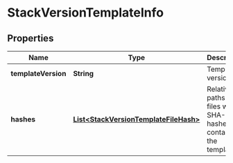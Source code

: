 # StackVersionTemplateInfo

## Properties
Name | Type | Description | Notes
------------ | ------------- | ------------- | -------------
**templateVersion** | **String** | Template version |  [optional]
**hashes** | [**List&lt;StackVersionTemplateFileHash&gt;**](StackVersionTemplateFileHash.md) | Relative paths of files with SHA-256 hashes that contains the template |  [optional]
